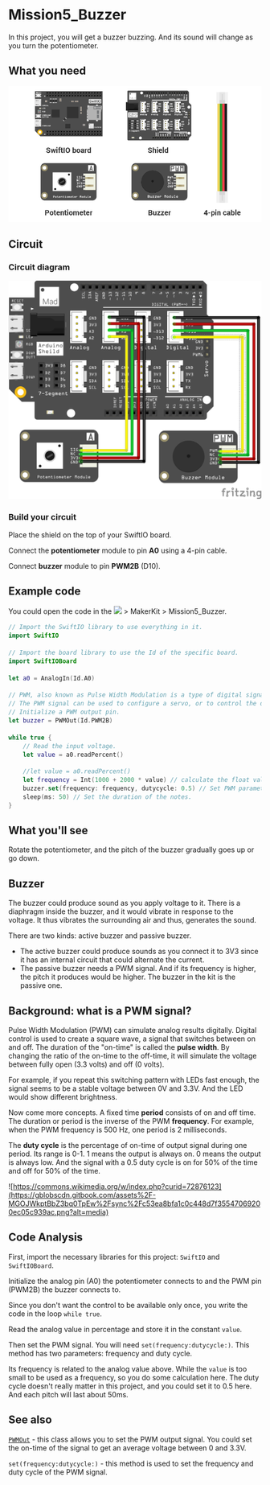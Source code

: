 # Mission5\_Buzzer

In this project, you will get a buzzer buzzing. And its sound will change as you turn the potentiometer.

## What you need

![](../../.gitbook/assets/asset-34.png)

## Circuit

### Circuit diagram

![](../../.gitbook/assets/buzzer.png)

### Build your circuit

Place the shield on the top of your SwiftIO board. 

Connect the **potentiometer** module to pin **A0** using a 4-pin cable. 

Connect **buzzer** module to pin **PWM2B** \(D10\).

## Example code

You could open the code in the ![](../../.gitbook/assets/xnip2020-07-22_16-04-33.jpg) &gt; MakerKit &gt; Mission5\_Buzzer.

```swift
// Import the SwiftIO library to use everything in it.
import SwiftIO

// Import the board library to use the Id of the specific board.
import SwiftIOBoard

let a0 = AnalogIn(Id.A0)

// PWM, also known as Pulse Width Modulation is a type of digital signal.
// The PWM signal can be used to configure a servo, or to control the dimming of a LED light.
// Initialize a PWM output pin.
let buzzer = PWMOut(Id.PWM2B)

while true {
    // Read the input voltage.
    let value = a0.readPercent()
    
    //let value = a0.readPercent()
    let frequency = Int(1000 + 2000 * value) // calculate the float value into Int type to serve as frequency.
    buzzer.set(frequency: frequency, dutycycle: 0.5) // Set PWM parameters.
    sleep(ms: 50) // Set the duration of the notes.
}

```

## What you'll see

Rotate the potentiometer, and the pitch of the buzzer gradually goes up or go down.

## Buzzer

The buzzer could produce sound as you apply voltage to it. There is a diaphragm inside the buzzer, and it would vibrate in response to the voltage. It thus vibrates the surrounding air and thus, generates the sound.

There are two kinds: active buzzer and passive buzzer. 

* The active buzzer could produce sounds as you connect it to 3V3 since it has an internal circuit that could alternate the current. 
* The passive buzzer needs a PWM signal. And if its frequency is higher, the pitch it produces would be higher. The buzzer in the kit is the passive one.

## Background: what is a PWM signal?

Pulse Width Modulation \(PWM\) can simulate analog results digitally. Digital control is used to create a square wave, a signal that switches between on and off. The duration of the "on-time" is called the **pulse width**. By changing the ratio of the on-time to the off-time, it will simulate the voltage between fully open \(3.3 volts\) and off \(0 volts\).  

For example, if you repeat this switching pattern with LEDs fast enough, the signal seems to be a stable voltage between 0V and 3.3V. And the LED would show different brightness.

Now come more concepts. A fixed time **period** consists of on and off time. The duration or period is the inverse of the PWM **frequency**. For example, when the PWM frequency is 500 Hz, one period is 2 milliseconds.

The **duty cycle** is the percentage of on-time of output signal during one period. Its range is 0-1. 1 means the output is always on. 0 means the output is always low. And the signal with a 0.5 duty cycle is on for 50% of the time and off for 50% of the time.

![https://commons.wikimedia.org/w/index.php?curid=72876123](https://gblobscdn.gitbook.com/assets%2F-MGOJWkptBbZ3bq0TpEw%2Fsync%2Fc53ea8bfa1c0c448d7f35547069200ec05c939ac.png?alt=media)

## Code Analysis

First, import the necessary libraries for this project: `SwiftIO` and `SwiftIOBoard`.

Initialize the analog pin \(A0\) the potentiometer connects to and the PWM pin \(PWM2B\) the buzzer connects to.

Since you don't want the control to be available only once, you write the code in the loop `while true`. 

Read the analog value in percentage and store it in the constant `value`. 

Then set the PWM signal. You will need `set(frequency:dutycycle:)`. This method has two parameters: frequency and duty cycle.

Its frequency is related to the analog value above. While the `value` is too small to be used as a frequency, so you do some calculation here. The duty cycle doesn't really matter in this project, and you could set it to 0.5 here. And each pitch will last about 50ms.

## See also

[`PWMOut`](https://swiftioapi.madmachine.io/Classes/PWMOut.html) - this class allows you to set the PWM output signal. You could set the on-time of the signal to get an average voltage between 0 and 3.3V.

`set(frequency:dutycycle:)` - this method is used to set the frequency and duty cycle of the PWM signal.



